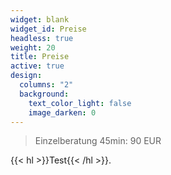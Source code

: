 ```yaml
---
widget: blank
widget_id: Preise
headless: true
weight: 20
title: Preise
active: true
design:
  columns: "2"
  background:
    text_color_light: false
    image_darken: 0
---
```

> Einzelberatung 45min: 90 EUR

{{< hl >}}Test{{< /hl >}}.